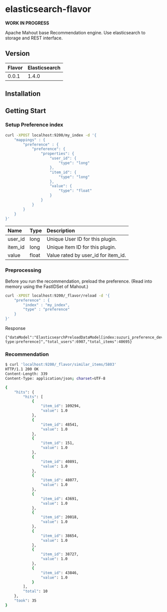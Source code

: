 # elasticsearch-flavor

**WORK IN PROGRESS**

Apache Mahout base Recommendation engine.
Use elasticsearch to storage and REST interface.

## Version

| Flavor | Elasticsearch |
|:-------|:-------------|
| 0.0.1  | 1.4.0        |

## Installation


## Getting Start

### Setup Preference index

```bash
curl -XPOST localhost:9200/my_index -d '{
    "mappings" : {
        "preference" : {
            "preference": {
                "properties": {
                    "user_id": {
                        "type": "long"
                    },
                    "item_id": {
                        "type": "long"
                    },
                    "value": {
                        "type": "float"
                    }
                }
            }
        }
    }
}'
```

|Name     | Type  | Description                    |
|:------- |:------|:--------------------------------|
| user_id | long  | Unique User ID for this plugin. |
| item_id | long  | Unique Item ID for this plugin. |
| value   | float | Value rated by user_id for item_id. |

### Preprocessing

Before you run the recommendation, preload the preference.
(Read into memory using the FastIDSet of Mahout.)

```bash
curl -XPOST localhost:9200/_flavor/reload -d '{
    "preference" : {
        "index" : "my_index",
        "type" : "preference"
    }
}'
```

Response
```
{"dataModel":"ElasticsearchPreloadDataModel[index:suzuri_preference_development type:preference]","total_users":6907,"total_items":40695}
```

### Recommendation

```bash
$ curl 'localhost:9200/_flavor/similar_items/5803'
HTTP/1.1 200 OK
Content-Length: 339
Content-Type: application/json; charset=UTF-8

{
    "hits": {
        "hits": [
            {
                "item_id": 109294,
                "value": 1.0
            },
            {
                "item_id": 48541,
                "value": 1.0
            },
            {
                "item_id": 151,
                "value": 1.0
            },
            {
                "item_id": 40891,
                "value": 1.0
            },
            {
                "item_id": 48077,
                "value": 1.0
            },
            {
                "item_id": 43691,
                "value": 1.0
            },
            {
                "item_id": 20018,
                "value": 1.0
            },
            {
                "item_id": 38654,
                "value": 1.0
            },
            {
                "item_id": 38727,
                "value": 1.0
            },
            {
                "item_id": 43846,
                "value": 1.0
            }
        ],
        "total": 10
    },
    "took": 35
}
```
